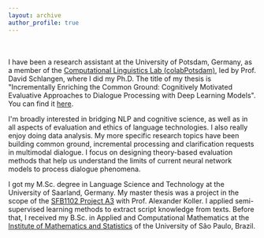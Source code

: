 ```yaml
---
layout: archive
author_profile: true
---
```


<br/><br/>
I have been a research assistant at the University of Potsdam, Germany, as a member of the [Computational Linguistics Lab (colabPotsdam)](https://clp.ling.uni-potsdam.de/), led by Prof. David Schlangen, where I did my Ph.D. The title of my thesis is "Incrementally Enriching the Common Ground: Cognitively Motivated Evaluative Approaches to Dialogue Processing with Deep Learning Models". You can find it [here](https://doi.org/10.25932/publishup-66390).

I'm broadly interested in bridging NLP and cognitive science, as well as in all aspects of evaluation and ethics of language technologies. I also really enjoy doing data analysis. My more specific research topics have been building common ground, incremental processing and clarification requests in multimodal dialogue. I focus on designing theory-based evaluation methods that help us understand the limits of current neural network models to process dialogue phenomena. 

I got my M.Sc. degree in Language Science and Technology at the University of Saarland, Germany. My master thesis was a project in the scope of the [SFB1102 Project A3](http://www.sfb1102.uni-saarland.de/?page_id=249) with Prof. Alexander Koller. I applied semi-supervised learning methods to extract script knowledge from texts.  Before that, I received my B.Sc. in Applied and Computational Mathematics at the [Institute of Mathematics and Statistics](https://www.ime.usp.br/en) of the University of São Paulo, Brazil. 